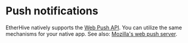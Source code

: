 Push notifications
==================

EtherHive natively supports the [Web Push API](https://developer.mozilla.org/en-US/docs/Web/API/Push_API). You can utilize the same mechanisms for your native app. See also: [Mozilla's web push server](https://github.com/mozilla-services/autopush).
